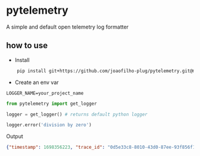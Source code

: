 # pytelemetry

A simple and default open telemetry log formatter

## how to use

* Install
```bash
    pip install git+https://github.com/joaofilho-plug/pytelemetry.git@main
```

* Create an env var

```
LOGGER_NAME=your_project_name
```


```python
from pytelemetry import get_logger

logger = get_logger() # returns default python logger

logger.error('division by zero')

```

Output
```json
{"timestamp": 1698356223, "trace_id": "0d5e33c8-8010-43d0-87ee-93f856f1c860", "severity_text": "ERROR", "severity_number": 17, "message": "division by zero", "resource": {}, "scope": "your_project_name", "attributes": []}
```
